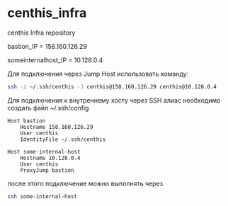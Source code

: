 # centhis_infra
centhis Infra repository

bastion_IP = 158.160.126.29

someinternalhost_IP = 10.128.0.4

Для подключения через Jump Host использовать команду:
```bash
ssh -i ~/.ssh/centhis -J centhis@158.160.126.29 centhis@10.128.0.4
```

Для подключения к внутреннему хосту через SSH алиас необходимо создать файл ~/.ssh/config
```
Host bastion
	Hostname 158.160.126.29
	User centhis
	IdentityFile ~/.ssh/centhis

Host some-internal-host
	Hostname 10.128.0.4
	User centhis
	ProxyJump bastion
```
после этого подключение можно выполнять через 
```bash
ssh some-internal-host
```
